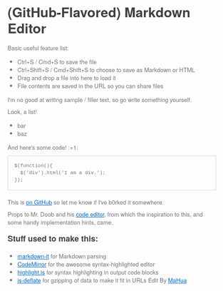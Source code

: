 <html lang="en"><head>
    <meta charset="UTF-8">
    <title></title>
<style id="system" type="text/css">h1,h2,h3,h4,h5,h6,p,blockquote {    margin: 0;    padding: 0;}body {    font-family: "Helvetica Neue", Helvetica, "Hiragino Sans GB", Arial, sans-serif;    font-size: 13px;    line-height: 18px;    color: #737373;    margin: 10px 13px 10px 13px;}a {    color: #0069d6;}a:hover {    color: #0050a3;    text-decoration: none;}a img {    border: none;}p {    margin-bottom: 9px;}h1,h2,h3,h4,h5,h6 {    color: #404040;    line-height: 36px;}h1 {    margin-bottom: 18px;    font-size: 30px;}h2 {    font-size: 24px;}h3 {    font-size: 18px;}h4 {    font-size: 16px;}h5 {    font-size: 14px;}h6 {    font-size: 13px;}hr {    margin: 0 0 19px;    border: 0;    border-bottom: 1px solid #ccc;}blockquote {    padding: 13px 13px 21px 15px;    margin-bottom: 18px;    font-family:georgia,serif;    font-style: italic;}blockquote:before {    content:"C";    font-size:40px;    margin-left:-10px;    font-family:georgia,serif;    color:#eee;}blockquote p {    font-size: 14px;    font-weight: 300;    line-height: 18px;    margin-bottom: 0;    font-style: italic;}code, pre {    font-family: Monaco, Andale Mono, Courier New, monospace;}code {    background-color: #fee9cc;    color: rgba(0, 0, 0, 0.75);    padding: 1px 3px;    font-size: 12px;    -webkit-border-radius: 3px;    -moz-border-radius: 3px;    border-radius: 3px;}pre {    display: block;    padding: 14px;    margin: 0 0 18px;    line-height: 16px;    font-size: 11px;    border: 1px solid #d9d9d9;    white-space: pre-wrap;    word-wrap: break-word;}pre code {    background-color: #fff;    color:#737373;    font-size: 11px;    padding: 0;}@media screen and (min-width: 768px) {    body {        width: 748px;        margin:10px auto;    }}</style><style id="custom" type="text/css"></style></head>
<body marginheight="0"><h1>(GitHub-Flavored) Markdown Editor</h1>
<p>Basic useful feature list:

</p>
<ul>
<li>Ctrl+S / Cmd+S to save the file</li>
<li>Ctrl+Shift+S / Cmd+Shift+S to choose to save as Markdown or HTML</li>
<li>Drag and drop a file into here to load it</li>
<li>File contents are saved in the URL so you can share files</li>
</ul>
<p>I'm no good at writing sample / filler text, so go write something yourself.

</p>
<p>Look, a list!

</p>
<ul>
<li>bar</li>
<li>baz</li>
</ul>
<p>And here's some code! :+1:

</p>
<pre><code class="lang-javascript">$(function(){
  $('div').html('I am a div.');
});</code></pre>
<p>This is <a href="https://github.com/jbt/markdown-editor">on GitHub</a> so let me know if I've b0rked it somewhere.


</p>
<p>Props to Mr. Doob and his <a href="http://mrdoob.com/projects/code-editor/">code editor</a>, from which
the inspiration to this, and some handy implementation hints, came.

</p>
<h3>Stuff used to make this:</h3>
<ul>
<li><a href="https://github.com/markdown-it/markdown-it">markdown-it</a> for Markdown parsing</li>
<li><a href="http://codemirror.net/">CodeMirror</a> for the awesome syntax-highlighted editor</li>
<li><a href="http://softwaremaniacs.org/soft/highlight/en/">highlight.js</a> for syntax highlighting in output code blocks</li>
<li><a href="https://github.com/dankogai/js-deflate">js-deflate</a> for gzipping of data to make it fit in URLs
Edit By <a href="http://mahua.jser.me">MaHua</a></li>
</ul>
</body></html>